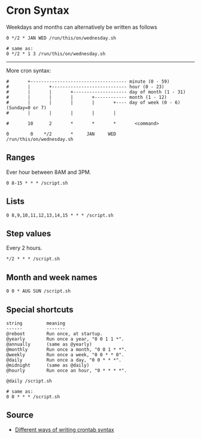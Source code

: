 # Cron Syntax

Weekdays and months can alternatively be written as follows

````
0 */2 * JAN WED /run/this/on/wednesday.sh

# same as:
0 */2 * 1 3 /run/this/on/wednesday.sh
````

---

More cron syntax:

```
#       +------------------------------------ minute (0 - 59)
#       |       +---------------------------- hour (0 - 23)
#       |       |       +-------------------- day of month (1 - 31)
#       |       |       |       +------------ month (1 - 12)
#       |       |       |       |       +---- day of week (0 - 6) (Sunday=0 or 7)
#       |       |       |       |       |

#       10      2       *       *       *       <command>

0        0    */2       *     JAN     WED       /run/this/on/wednesday.sh     
```

## Ranges

Ever hour between 8AM and 3PM.

```
0 8-15 * * * /script.sh
```

## Lists

```
0 8,9,10,11,12,13,14,15 * * * /script.sh
```

## Step values

Every 2 hours.

```
*/2 * * * /script.sh
```

## Month and week names

```
0 0 * AUG SUN /script.sh
```

## Special shortcuts

```
string         meaning
------         -------
@reboot        Run once, at startup.
@yearly        Run once a year, "0 0 1 1 *".
@annually      (same as @yearly)
@monthly       Run once a month, "0 0 1 * *".
@weekly        Run once a week, "0 0 * * 0".
@daily         Run once a day, "0 0 * * *".
@midnight      (same as @daily)
@hourly        Run once an hour, "0 * * * *".
```

```
@daily /script.sh

# same as:
0 0 * * * /script.sh
```

## Source

* [Different ways of writing crontab syntax](https://ma.ttias.be/different-ways-of-writing-crontab-syntax/)

